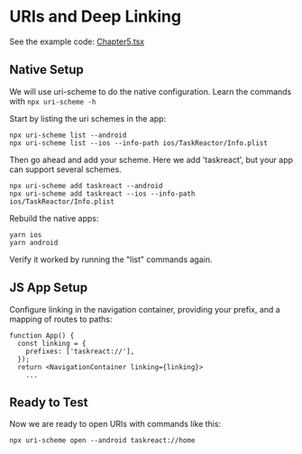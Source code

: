 # URIs and Deep Linking

See the example code: [Chapter5.tsx](../Chapter5.tsx)

## Native Setup

We will use uri-scheme to do the native configuration. Learn the commands with `npx uri-scheme -h`

Start by listing the uri schemes in the app:

```
npx uri-scheme list --android
npx uri-scheme list --ios --info-path ios/TaskReactor/Info.plist
```

Then go ahead and add your scheme. Here we add 'taskreact', but your app can support several schemes.

```
npx uri-scheme add taskreact --android
npx uri-scheme add taskreact --ios --info-path ios/TaskReactor/Info.plist
```

Rebuild the native apps:

```
yarn ios
yarn android
```

Verify it worked by running the "list" commands again.

## JS App Setup

Configure linking in the navigation container, providing your prefix, and a mapping of routes to paths:

```
function App() {
  const linking = {
    prefixes: ['taskreact://'],
  });
  return <NavigationContainer linking={linking}>
    ...
```

## Ready to Test

Now we are ready to open URIs with commands like this:

```
npx uri-scheme open --android taskreact://home

```
